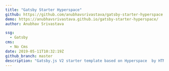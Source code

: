 ```yaml
---
title: "Gatsby Starter Hyperspace"
github: https://github.com/anubhavsrivastava/gatsby-starter-hyperspace
demo: https://anubhavsrivastava.github.io/gatsby-starter-hyperspace/
author: Anubhav Srivastava

ssg:
  - Gatsby
cms:
  - No Cms
date: 2019-05-11T10:32:19Z
github_branch: master
description: "Gatsby.js V2 starter template based on Hyperspace  by HTML5 UP"
---
```

